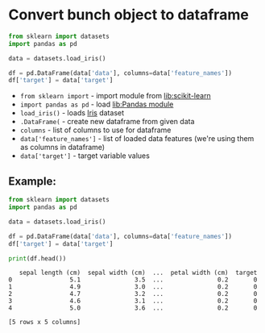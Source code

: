 # Convert bunch object to dataframe

```python
from sklearn import datasets
import pandas as pd

data = datasets.load_iris()

df = pd.DataFrame(data['data'], columns=data['feature_names'])
df['target'] = data['target']
```

- `from sklearn import` - import module from [lib:scikit-learn](https://onelinerhub.com/python-scikit-learn/how-to-install-scikit-learn-using-pip)
- `import pandas as pd` - load [lib:Pandas module](/python-pandas/how-to-install-pandas)
- `load_iris()` - loads [Iris](https://scikit-learn.org/stable/auto_examples/datasets/plot_iris_dataset.html) dataset
- `.DataFrame(` - create new dataframe from given data
- `columns` - list of columns to use for dataframe
- `data['feature_names']` - list of loaded data features (we're using them as columns in dataframe)
- `data['target']` - target variable values

## Example: 
```python
from sklearn import datasets
import pandas as pd

data = datasets.load_iris()

df = pd.DataFrame(data['data'], columns=data['feature_names'])
df['target'] = data['target']

print(df.head())
```
```
   sepal length (cm)  sepal width (cm)  ...  petal width (cm)  target
0                5.1               3.5  ...               0.2       0
1                4.9               3.0  ...               0.2       0
2                4.7               3.2  ...               0.2       0
3                4.6               3.1  ...               0.2       0
4                5.0               3.6  ...               0.2       0

[5 rows x 5 columns]

```


